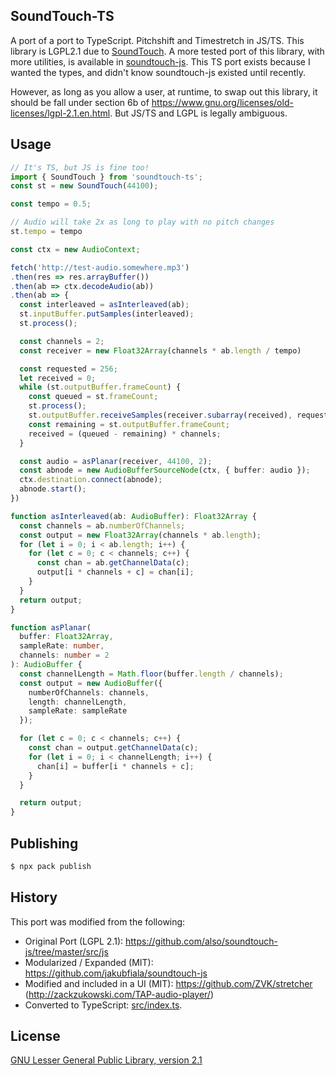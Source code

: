 ## SoundTouch-TS

A port of a port to TypeScript. Pitchshift and Timestretch in JS/TS. This library is LGPL2.1 due to [SoundTouch](https://gitlab.com/soundtouch/soundtouch). A more tested port of this library, with more utilities, is available in [soundtouch-js](https://github.com/cutterbl/SoundTouchJS). This TS port exists because I wanted the types, and didn't know soundtouch-js existed until recently.

However, as long as you allow a user, at runtime, to swap out this library, it should be fall under section 6b of https://www.gnu.org/licenses/old-licenses/lgpl-2.1.en.html. But JS/TS and LGPL is legally ambiguous.

## Usage

```ts
// It's TS, but JS is fine too!
import { SoundTouch } from 'soundtouch-ts';
const st = new SoundTouch(44100);

const tempo = 0.5;

// Audio will take 2x as long to play with no pitch changes
st.tempo = tempo

const ctx = new AudioContext;

fetch('http://test-audio.somewhere.mp3')
.then(res => res.arrayBuffer())
.then(ab => ctx.decodeAudio(ab))
.then(ab => {
  const interleaved = asInterleaved(ab);
  st.inputBuffer.putSamples(interleaved);
  st.process();

  const channels = 2;
  const receiver = new Float32Array(channels * ab.length / tempo)

  const requested = 256;
  let received = 0;
  while (st.outputBuffer.frameCount) {
    const queued = st.frameCount;
    st.process();
    st.outputBuffer.receiveSamples(receiver.subarray(received), requested);
    const remaining = st.outputBuffer.frameCount;
    received = (queued - remaining) * channels;
  }

  const audio = asPlanar(receiver, 44100, 2);
  const abnode = new AudioBufferSourceNode(ctx, { buffer: audio });
  ctx.destination.connect(abnode);
  abnode.start();
})

function asInterleaved(ab: AudioBuffer): Float32Array {
  const channels = ab.numberOfChannels;
  const output = new Float32Array(channels * ab.length);
  for (let i = 0; i < ab.length; i++) {
    for (let c = 0; c < channels; c++) {
      const chan = ab.getChannelData(c);
      output[i * channels + c] = chan[i];
    }
  }
  return output;
}

function asPlanar(
  buffer: Float32Array,
  sampleRate: number,
  channels: number = 2
): AudioBuffer {
  const channelLength = Math.floor(buffer.length / channels);
  const output = new AudioBuffer({
    numberOfChannels: channels,
    length: channelLength,
    sampleRate: sampleRate
  });

  for (let c = 0; c < channels; c++) {
    const chan = output.getChannelData(c);
    for (let i = 0; i < channelLength; i++) {
      chan[i] = buffer[i * channels + c];
    }
  }

  return output;
}
```

## Publishing

```sh
$ npx pack publish
```

## History

This port was modified from the following:

- Original Port (LGPL 2.1): https://github.com/also/soundtouch-js/tree/master/src/js
- Modularized / Expanded (MIT): https://github.com/jakubfiala/soundtouch-js
- Modified and included in a UI (MIT): https://github.com/ZVK/stretcher (http://zackzukowski.com/TAP-audio-player/)
- Converted to TypeScript: [src/index.ts](src/index.ts).

## License

[GNU Lesser General Public Library, version 2.1](https://www.gnu.org/licenses/lgpl-2.1.en.html)
